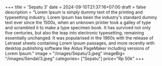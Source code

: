 +++
title = 'Sepatu 3'
date = 2024-09-10T21:37:16+07:00
draft = false
description = "Lorem Ipsum is simply dummy text of the printing and typesetting industry. Lorem Ipsum has been the industry's standard dummy text ever since the 1500s, when an unknown printer took a galley of type and scrambled it to make a type specimen book. It has survived not only five centuries, but also the leap into electronic typesetting, remaining essentially unchanged. It was popularised in the 1960s with the release of Letraset sheets containing Lorem Ipsum passages, and more recently with desktop publishing software like Aldus PageMaker including versions of Lorem Ipsum."
image = "/images/Sepatu/3.jpeg"
imageBig= "/images/Sendal/3.jpeg"
categories= ["Sepatu"]
price="Rp 50k"
+++
